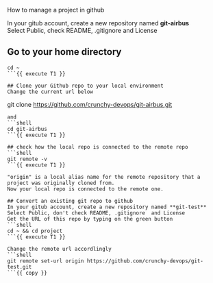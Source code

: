 How to manage a project in github   

In your gitub account, create a new repository named **git-airbus**   
Select Public, check README, .gitignore  and License    

## Go to your home directory
```shell
cd ~
```{{ execute T1 }}

## Clone your Github repo to your local environment  
Change the current url below   
```
git clone https://github.com/crunchy-devops/git-airbus.git
```{{ copy }} 
and 
```shell
cd git-airbus
```{{ execute T1 }}

## check how the local repo is connected to the remote repo
```shell
git remote -v
```{{ execute T1 }}

"origin" is a local alias name for the remote repository that a project was originally cloned from. 
Now your local repo is connected to the remote one.

## Convert an existing git repo to github
In your gitub account, create a new repository named **git-test**   
Select Public, don't check README, .gitignore  and License 
Get the URL of this repo by typing on the green button
```shell
cd ~ && cd project 
```{{ execute T1 }}

Change the remote url accordlingly
```shell
git remote set-url origin https://github.com/crunchy-devops/git-test.git
```{{ copy }}
